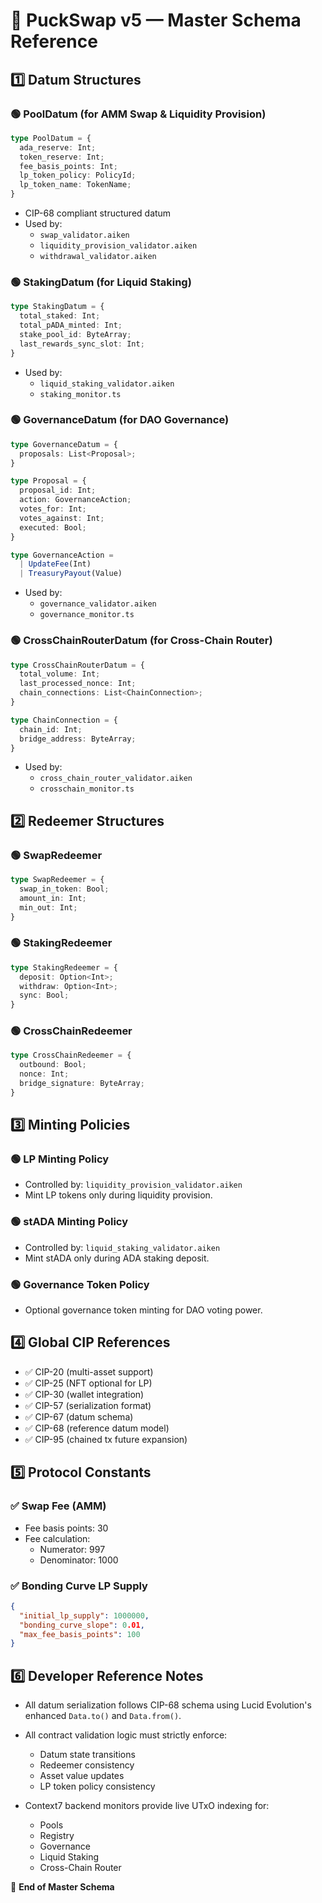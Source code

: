 # 🔷 PuckSwap v5 — Master Schema Reference

## 1️⃣ Datum Structures

### 🟢 PoolDatum (for AMM Swap & Liquidity Provision)
```typescript
type PoolDatum = {
  ada_reserve: Int;
  token_reserve: Int;
  fee_basis_points: Int;
  lp_token_policy: PolicyId;
  lp_token_name: TokenName;
}
```
- CIP-68 compliant structured datum
- Used by:
  - `swap_validator.aiken`
  - `liquidity_provision_validator.aiken`
  - `withdrawal_validator.aiken`

### 🟢 StakingDatum (for Liquid Staking)
```typescript
type StakingDatum = {
  total_staked: Int;
  total_pADA_minted: Int;
  stake_pool_id: ByteArray;
  last_rewards_sync_slot: Int;
}
```
- Used by:
  - `liquid_staking_validator.aiken`
  - `staking_monitor.ts`

### 🟢 GovernanceDatum (for DAO Governance)
```typescript
type GovernanceDatum = {
  proposals: List<Proposal>;
}
```

```typescript
type Proposal = {
  proposal_id: Int;
  action: GovernanceAction;
  votes_for: Int;
  votes_against: Int;
  executed: Bool;
}
```

```typescript
type GovernanceAction =
  | UpdateFee(Int)
  | TreasuryPayout(Value)
```
- Used by:
  - `governance_validator.aiken`
  - `governance_monitor.ts`

### 🟢 CrossChainRouterDatum (for Cross-Chain Router)
```typescript
type CrossChainRouterDatum = {
  total_volume: Int;
  last_processed_nonce: Int;
  chain_connections: List<ChainConnection>;
}
```

```typescript
type ChainConnection = {
  chain_id: Int;
  bridge_address: ByteArray;
}
```
- Used by:
  - `cross_chain_router_validator.aiken`
  - `crosschain_monitor.ts`

## 2️⃣ Redeemer Structures

### 🟢 SwapRedeemer
```typescript
type SwapRedeemer = {
  swap_in_token: Bool;
  amount_in: Int;
  min_out: Int;
}
```

### 🟢 StakingRedeemer
```typescript
type StakingRedeemer = {
  deposit: Option<Int>;
  withdraw: Option<Int>;
  sync: Bool;
}
```

### 🟢 CrossChainRedeemer
```typescript
type CrossChainRedeemer = {
  outbound: Bool;
  nonce: Int;
  bridge_signature: ByteArray;
}
```

## 3️⃣ Minting Policies

### 🟢 LP Minting Policy
- Controlled by: `liquidity_provision_validator.aiken`
- Mint LP tokens only during liquidity provision.

### 🟢 stADA Minting Policy
- Controlled by: `liquid_staking_validator.aiken`
- Mint stADA only during ADA staking deposit.

### 🟢 Governance Token Policy
- Optional governance token minting for DAO voting power.

## 4️⃣ Global CIP References
- ✅ CIP-20 (multi-asset support)
- ✅ CIP-25 (NFT optional for LP)
- ✅ CIP-30 (wallet integration)
- ✅ CIP-57 (serialization format)
- ✅ CIP-67 (datum schema)
- ✅ CIP-68 (reference datum model)
- ✅ CIP-95 (chained tx future expansion)

## 5️⃣ Protocol Constants

### ✅ Swap Fee (AMM)
- Fee basis points: 30
- Fee calculation:
  - Numerator: 997
  - Denominator: 1000

### ✅ Bonding Curve LP Supply
```json
{
  "initial_lp_supply": 1000000,
  "bonding_curve_slope": 0.01,
  "max_fee_basis_points": 100
}
```

## 6️⃣ Developer Reference Notes

- All datum serialization follows CIP-68 schema using Lucid Evolution's enhanced `Data.to()` and `Data.from()`.

- All contract validation logic must strictly enforce:
  - Datum state transitions
  - Redeemer consistency
  - Asset value updates
  - LP token policy consistency

- Context7 backend monitors provide live UTxO indexing for:
  - Pools
  - Registry
  - Governance
  - Liquid Staking
  - Cross-Chain Router

🔷 **End of Master Schema**


